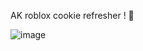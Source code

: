 AK roblox cookie refresher ! 🍪

![image](https://github.com/user-attachments/assets/7d3b9019-712a-4e8f-9982-b48eec64de6f)
